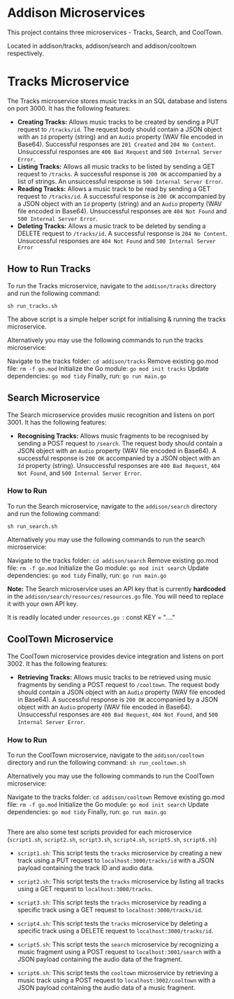 # Addison Microservices

This project contains three microservices - Tracks, Search, and CoolTown.  

Located in addison/tracks, addison/search and addison/cooltown respectively.

# Tracks Microservice

The Tracks microservice stores music tracks in an SQL database and listens on port 3000. It has the following features:

-   **Creating Tracks:** Allows music tracks to be created by sending a PUT request to `/tracks/id`. The request body should contain a JSON object with an `Id` property (string) and an `Audio` property (WAV file encoded in Base64). Successful responses are `201 Created` and `204 No Content`. Unsuccessful responses are `400 Bad Request` and `500 Internal Server Error`.
-   **Listing Tracks:** Allows all music tracks to be listed by sending a GET request to `/tracks`. A successful response is `200 OK` accompanied by a list of strings. An unsuccessful response is `500 Internal Server Error`.
-   **Reading Tracks:** Allows a music track to be read by sending a GET request to `/tracks/id`. A successful response is `200 OK` accompanied by a JSON object with an `Id` property (string) and an `Audio` property (WAV file encoded in Base64). Unsuccessful responses are `404 Not Found` and `500 Internal Server Error`.
-   **Deleting Tracks:** Allows a music track to be deleted by sending a DELETE request to `/tracks/id`. A successful response is `204 No Content`. Unsuccessful responses are `404 Not Found` and `500 Internal Server Error`

## How to Run Tracks

To run the Tracks microservice, navigate to the `addison/tracks` directory and run the following command:

`sh run_tracks.sh`

The above script is a simple helper script for initialising & running the tracks microservice. 

Alternatively you may use the following commands to run the tracks microservice: 

Navigate to the tracks folder:
`cd addison/tracks`
Remove existing go.mod file:
`rm -f go.mod`
Initialize the Go module:
`go mod init tracks`
Update dependencies:
`go mod tidy`
Finally, run:
`go run main.go`

## Search Microservice

The Search microservice provides music recognition and listens on port 3001. It has the following features:

-   **Recognising Tracks:** Allows music fragments to be recognised by sending a POST request to `/search`. The request body should contain a JSON object with an `Audio` property (WAV file encoded in Base64). A successful response is `200 OK` accompanied by a JSON object with an `Id` property (string). Unsuccessful responses are `400 Bad Request`, `404 Not Found`, and `500 Internal Server Error`.

### How to Run

To run the Search microservice, navigate to the `addison/search` directory and run the following command:

`sh run_search.sh`

Alternatively you may use the following commands to run the search microservice: 

Navigate to the tracks folder:
`cd addison/search`
Remove existing go.mod file:
`rm -f go.mod`
Initialize the Go module:
`go mod init search`
Update dependencies:
`go mod tidy`
Finally, run:
`go run main.go`

**Note:** The Search microservice uses an API key that is currently **hardcoded** in the `addison/search/resources/resources.go` file. You will need to replace it with your own API key.

It is readily located under `resources.go `:
const  KEY = "...."

## CoolTown Microservice

The CoolTown microservice provides device integration and listens on port 3002. It has the following features:

-   **Retrieving Tracks:** Allows music tracks to be retrieved using music fragments by sending a POST request to `/cooltown`. The request body should contain a JSON object with an `Audio` property (WAV file encoded in Base64). A successful response is `200 OK` accompanied by a JSON object with an `Audio` property (WAV file encoded in Base64). Unsuccessful responses are `400 Bad Request`, `404 Not Found`, and `500 Internal Server Error`.

### How to Run

To run the CoolTown microservice, navigate to the `addison/cooltown` directory and run the following command:
`sh run_cooltown.sh`

Alternatively you may use the following commands to run the CoolTown microservice: 

Navigate to the tracks folder:
`cd addison/cooltown`
Remove existing go.mod file:
`rm -f go.mod`
Initialize the Go module:
`go mod init search`
Update dependencies:
`go mod tidy`
Finally, run:
`go run main.go`

## 
There are also some test scripts provided for each microservice (`script1.sh`, `script2.sh`, `script3.sh`, `script4.sh`, `script5.sh`, `script6.sh`)

-   `script1.sh`: This script tests the `tracks` microservice by creating a new track using a PUT request to `localhost:3000/tracks/id` with a JSON payload containing the track ID and audio data.

-   `script2.sh`: This script tests the `tracks` microservice by listing all tracks using a GET request to `localhost:3000/tracks`.

-   `script3.sh`: This script tests the `tracks` microservice by reading a specific track using a GET request to `localhost:3000/tracks/id`.

-   `script4.sh`: This script tests the `tracks` microservice by deleting a specific track using a DELETE request to `localhost:3000/tracks/id`.

-   `script5.sh`: This script tests the `search` microservice by recognizing a music fragment using a POST request to `localhost:3001/search` with a JSON payload containing the audio data of the fragment.

-   `script6.sh`: This script tests the `cooltown` microservice by retrieving a music track using a POST request to `localhost:3002/cooltown` with a JSON payload containing the audio data of a music fragment.
